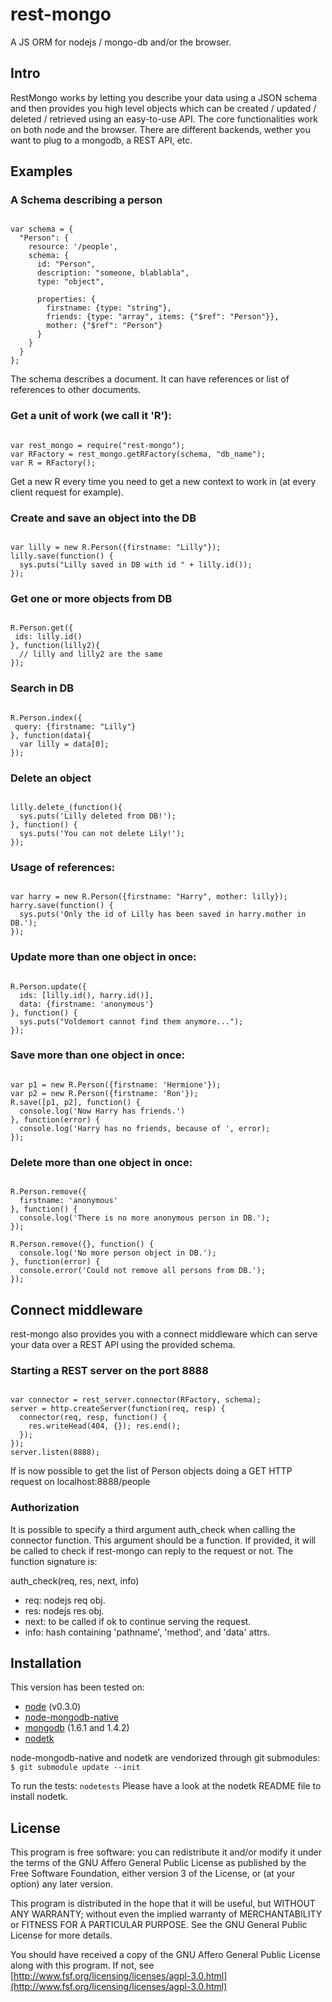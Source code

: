 # rest-mongo
A JS ORM for nodejs / mongo-db and/or the browser.

## Intro

RestMongo works by letting you describe your data using a JSON schema and then 
provides you high level objects which can be created / updated / deleted /
retrieved using an easy-to-use API.
The core functionalities work on both node and the browser. There are different 
backends, wether you want to plug to a mongodb, a REST API, etc.

## Examples

### A Schema describing a person
<pre><code>
var schema = {
  "Person": {
    resource: '/people',
    schema: {
      id: "Person",
      description: "someone, blablabla",
      type: "object",
       
      properties: {
        firstname: {type: "string"},
        friends: {type: "array", items: {"$ref": "Person"}},
        mother: {"$ref": "Person"}
      }
    }
  }
};
</code></pre>

The schema describes a document. It can have references or list of references to
other documents.

### Get a unit of work (we call it 'R'):
<pre><code>
var rest_mongo = require("rest-mongo");
var RFactory = rest_mongo.getRFactory(schema, "db_name");
var R = RFactory();
</code></pre>

Get a new R every time you need to get a new context to work in (at every client request for example).

### Create and save an object into the DB
<pre><code>
var lilly = new R.Person({firstname: "Lilly"});
lilly.save(function() {
  sys.puts("Lilly saved in DB with id " + lilly.id());
});
</code></pre>

### Get one or more objects from DB
<pre><code>
R.Person.get({
 ids: lilly.id()
}, function(lilly2){
  // lilly and lilly2 are the same
});
</code></pre>

### Search in DB
<pre><code>
R.Person.index({
 query: {firstname: "Lilly"}
}, function(data){
  var lilly = data[0];
});
</code></pre>

### Delete an object
<pre><code>
lilly.delete_(function(){
  sys.puts('Lilly deleted from DB!');
}, function() {
  sys.puts('You can not delete Lily!');
});
</code></pre>

### Usage of references:
<pre><code>
var harry = new R.Person({firstname: "Harry", mother: lilly});
harry.save(function() {
  sys.puts('Only the id of Lilly has been saved in harry.mother in DB.');
});
</code></pre>

### Update more than one object in once:
<pre><code>
R.Person.update({
  ids: [lilly.id(), harry.id()], 
  data: {firstname: 'anonymous'}
}, function() {
  sys.puts("Voldemort cannot find them anymore...");
});
</code></pre>


### Save more than one object in once:
<pre><code>
var p1 = new R.Person({firstname: 'Hermione'});
var p2 = new R.Person({firstname: 'Ron'});
R.save([p1, p2], function() {
  console.log('Now Harry has friends.')
}, function(error) {
  console.log('Harry has no friends, because of ', error);
});
</code></pre>


### Delete more than one object in once:
<pre><code>
R.Person.remove({
  firstname: 'anonymous'
}, function() {
  console.log('There is no more anonymous person in DB.');
});

R.Person.remove({}, function() {
  console.log('No more person object in DB.');
}, function(error) {
  console.error('Could not remove all persons from DB.');
});
</code></pre>


## Connect middleware

rest-mongo also provides you with a connect middleware which can serve your data over
a REST API using the provided schema.

### Starting a REST server on the port 8888
<pre><code>
var connector = rest_server.connector(RFactory, schema);
server = http.createServer(function(req, resp) {
  connector(req, resp, function() {
    res.writeHead(404, {}); res.end();
  });
});
server.listen(8888);
</code></pre>

If is now possible to get the list of Person objects doing a GET HTTP request on localhost:8888/people


### Authorization
It is possible to specify a third argument auth_check when calling the connector 
function.
This argument should be a function. If provided, it will be called to check
if rest-mongo can reply to the request or not. The function signature is:

  auth_check(req, res, next, info)

  - req: nodejs req obj.
  - res: nodejs res obj.
  - next: to be called if ok to continue serving the request.
  - info: hash containing 'pathname', 'method', and 'data' attrs.



## Installation

This version has been tested on: 

  * [node](http://nodejs.org/) (v0.3.0)
  * [node-mongodb-native](http://github.com/christkv/node-mongodb-native/)
  * [mongodb](http://www.mongodb.org/display/DOCS/Downloads) (1.6.1 and 1.4.2)
  * [nodetk](http://github.com/AF83/nodetk)

node-mongodb-native and nodetk are vendorized through git submodules:
`$ git submodule update --init`

To run the tests: `nodetests`
Please have a look at the nodetk README file to install nodetk.



## License

This program is free software: you can redistribute it and/or modify
it under the terms of the GNU Affero General Public License as published by
the Free Software Foundation, either version 3 of the License, or
(at your option) any later version.

This program is distributed in the hope that it will be useful,
but WITHOUT ANY WARRANTY; without even the implied warranty of
MERCHANTABILITY or FITNESS FOR A PARTICULAR PURPOSE.  See the
GNU General Public License for more details.

You should have received a copy of the GNU Affero General Public License
along with this program.  If not, see [http://www.fsf.org/licensing/licenses/agpl-3.0.html](http://www.fsf.org/licensing/licenses/agpl-3.0.html)

